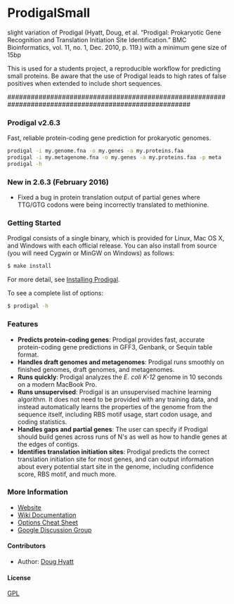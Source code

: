 # ProdigalSmall
  slight variation of Prodigal (Hyatt, Doug, et al. “Prodigal: Prokaryotic Gene Recognition and Translation Initiation Site Identification.” BMC Bioinformatics, vol. 11, no. 1, Dec. 2010, p. 119.) with a minimum gene size of 15bp

This is used for a students project, a reproducible workflow for predicting small proteins. Be aware that the use of Prodigal leads to high rates of false positives when extended to include short sequences.

#######################################################################################################

### Prodigal v2.6.3


  Fast, reliable protein-coding gene prediction for prokaryotic genomes.

```bash
prodigal -i my.genome.fna -o my.genes -a my.proteins.faa
prodigal -i my.metagenome.fna -o my.genes -a my.proteins.faa -p meta
prodigal -h
```

### New in 2.6.3 (February 2016)
  * Fixed a bug in protein translation output of partial genes where TTG/GTG
codons were being incorrectly translated to methionine.

### Getting Started

Prodigal consists of a single binary, which is provided for Linux, Mac OS X, and Windows with each official release.  You can also install from source (you will need Cygwin or MinGW on Windows) as follows:

```bash
$ make install
```

  For more detail, see [Installing Prodigal](https://www.github.com/hyattpd/Prodigal/wiki/installation).

  To see a complete list of options:

```bash
$ prodigal -h
```

### Features

  * **Predicts protein-coding genes**: Prodigal provides fast, accurate protein-coding gene predictions in GFF3, Genbank, or Sequin table format.
  * **Handles draft genomes and metagenomes**: Prodigal runs smoothly on finished genomes, draft genomes, and metagenomes.
  * **Runs quickly**: Prodigal analyzes the *E. coli K-12* genome in 10 seconds on a modern MacBook Pro.
  * **Runs unsupervised**: Prodigal is an unsupervised machine learning algorithm.  It does not need to be provided with any training data, and instead automatically learns the properties of the genome from the sequence itself, including RBS motif usage, start codon usage, and coding statistics.
  * **Handles gaps and partial genes**: The user can specify if Prodigal should build genes across runs of N's as well as how to handle genes at the edges of contigs.
  * **Identifies translation initiation sites**: Prodigal predicts the correct translation initiation site for most genes, and can output information about every potential start site in the genome, including confidence score, RBS motif, and much more.

### More Information

  * [Website](http://prodigal.ornl.gov/)
  * [Wiki Documentation](https://github.com/hyattpd/prodigal/wiki)
  * [Options Cheat Sheet](https://github.com/hyattpd/prodigal/wiki#cheat-sheet)
  * [Google Discussion Group](https://groups.google.com/group/prodigal-discuss)

#### Contributors

 * Author: [Doug Hyatt](https://github.com/hyattpd/)

#### License

  [GPL](LICENSE)
